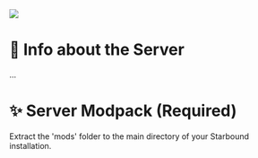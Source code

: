 <img src="https://cdn.akamai.steamstatic.com/steam/apps/211820/capsule_616x353.jpg?t=1611668796"/>

# 📌 Info about the Server

...

# ✨ Server Modpack (Required)

Extract the 'mods' folder to the main directory of your Starbound installation.
